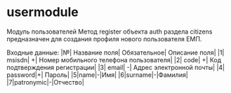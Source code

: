 # usermodule
Модуль пользователей
Метод register объекта auth раздела citizens предназначен для создания профиля нового пользователя ЕМП.

Входные данные:
|№| Название поля| Обязательное| Описание поля|
|1| msisdn| +| Номер мобильного телефона пользователя|
|2| code| +| Код подтверждения регистрации|
|3| email| -| Адрес электронной почты|
|4| password|+| Пароль|
|5|name|-|Имя|
|6|surname|-|Фамилия|
|7|patronymic|-|Отчество|
